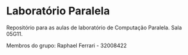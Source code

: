 # Laboratório Paralela
Repositório para as aulas de laboratório de Computação Paralela. Sala 05G11.

Membros do grupo: Raphael Ferrari - 32008422
